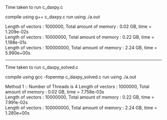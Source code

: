 Time taken to run c_daxpy.c 

compile using g++ c_daxpy.c
run using ./a.out

Length of vectors :      1000000, Total amount of memory : 0.02 GB, time = 1.209e-02s   
Length of vectors :     10000000, Total amount of memory : 0.22 GB, time = 1.198e-01s   
Length of vectors :    100000000, Total amount of memory : 2.24 GB, time = 5.990e+00s  

-------------------------------------------------------------------------------------
Time taken to run c_daxpy_solved.c

compile using gcc -fopenmp c_daxpy_solved.c 
run using ./a.out

Method 1 :: Number of Threads is 4
Length of vectors :      1000000, Total amount of memory : 0.02 GB, time = 7.758e-03s  
Length of vectors :     10000000, Total amount of memory : 0.22 GB, time = 7.991e-02s  
Length of vectors :    100000000, Total amount of memory : 2.24 GB, time = 1.280e+00s  

